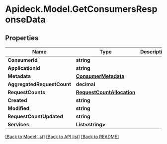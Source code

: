 # Apideck.Model.GetConsumersResponseData

## Properties

Name | Type | Description | Notes
------------ | ------------- | ------------- | -------------
**ConsumerId** | **string** |  | [optional] 
**ApplicationId** | **string** |  | [optional] 
**Metadata** | [**ConsumerMetadata**](ConsumerMetadata.md) |  | [optional] 
**AggregatedRequestCount** | **decimal** |  | [optional] 
**RequestCounts** | [**RequestCountAllocation**](RequestCountAllocation.md) |  | [optional] 
**Created** | **string** |  | [optional] 
**Modified** | **string** |  | [optional] 
**RequestCountUpdated** | **string** |  | [optional] 
**Services** | **List&lt;string&gt;** |  | [optional] 

[[Back to Model list]](../README.md#documentation-for-models) [[Back to API list]](../README.md#documentation-for-api-endpoints) [[Back to README]](../README.md)


